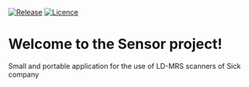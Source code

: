 [![Release](https://img.shields.io/badge/Release-v1.0.0-brightgreen.svg)](https://github.com/Grandbrain/Sensor/releases)
[![Licence](https://img.shields.io/badge/Licence-MIT-blue.svg)](https://github.com/Grandbrain/Sensor/blob/master/LICENSE)

Welcome to the Sensor project!
======

Small and portable application for the use of LD-MRS scanners of Sick company
